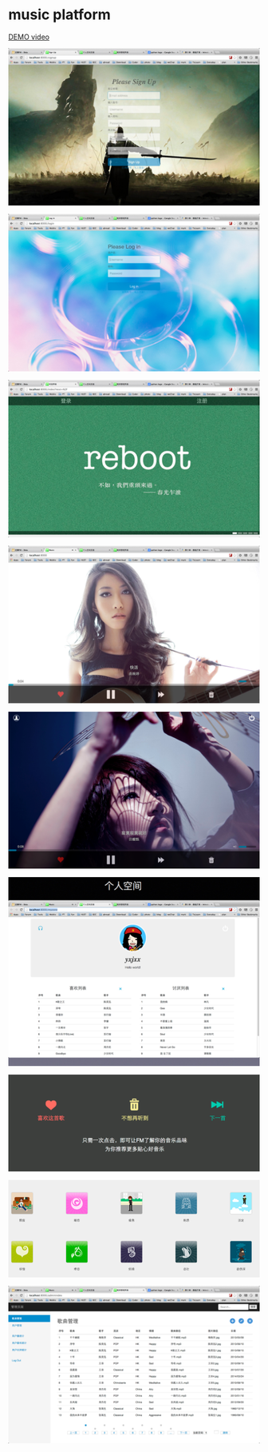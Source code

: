 music platform
==============================

[DEMO video](http://v.youku.com/v_show/id_XODU5Njc0NDEy.html)

 ![signup](readme_pics/signup.png)

 ![login](readme_pics/login.png)

 ![mainpage](readme_pics/mainpage.png)

 ![playing_music](readme_pics/playing_music.png)

 ![first_image](readme_pics/first_image.png)

 ![myzone](readme_pics/myzone.png)

 ![like_dislike](readme_pics/like_dislike.png)

 ![recommend](readme_pics/recommend.png)

 ![admin](readme_pics/admin.png)